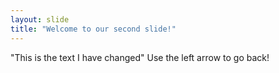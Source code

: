 ```yaml
---
layout: slide
title: "Welcome to our second slide!"
---
```

"This is the text I have changed"
Use the left arrow to go back!

